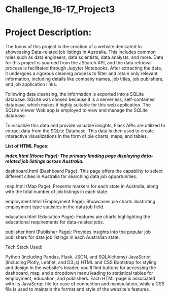 # Challenge_16-17_Project3

# Project Description:

The focus of this project is the creation of a website dedicated to showcasing Data-related job listings in Australia. This includes common roles such as data engineers, data scientists, data analysts, and more. Data for this project is sourced from the JSearch API, and the data retrieval process is facilitated through Jupyter Notebooks. After extracting the data, it undergoes a rigorous cleaning process to filter and retain only relevant information, including details like company names, job titles, job publishers, and job application links.

Following data cleansing, the information is exported into a SQLite database. SQLite was chosen because it is a serverless, self-contained database, which makes it highly suitable for this web application. The SQLite Viewer Web app is employed to view and manage the SQLite database.

To visualize this data and provide valuable insights, Flask APIs are utilized to extract data from the SQLite Database. This data is then used to create interactive visualizations in the form of pie charts, maps, and tables.

**List of HTML Pages:**

***index.html (Home Page): The primary landing page displaying data-related job listings across Australia.***

dashboard.html (Dashboard Page): This page offers the capability to select different cities in Australia for searching data job opportunities.

map.html (Map Page): Presents markers for each state in Australia, along with the total number of job listings in each state.

employment.html (Employment Page): Showcases pie charts illustrating employment type statistics in the data job field.

education.html (Education Page): Features pie charts highlighting the educational requirements for data-related jobs.

publisher.html (Publisher Page): Provides insights into the popular job publishers for data job listings in each Australian state.

Tech Stack Used:

Python (including Pandas, Flask, JSON, and SQLAlchemy)
JavaScript (including Plotly, Leaflet, and D3.js)
HTML and CSS
Bootstrap for styling and design
In the website's header, you'll find buttons for accessing the dashboard, map, and a dropdown menu leading to statistical tables for employment, education, and publishers. Each HTML page is associated with its JavaScript file for ease of connection and manipulation, while a CSS file is used to maintain the format and style of the website's features.
